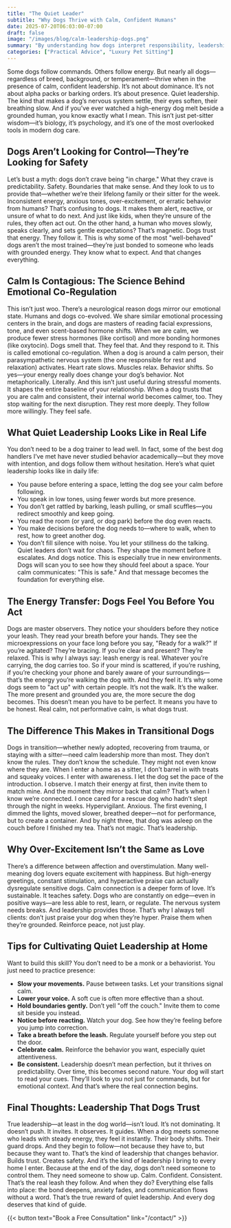 ```yaml
---
title: "The Quiet Leader"
subtitle: "Why Dogs Thrive with Calm, Confident Humans" 
date: 2025-07-20T06:03:00-07:00 
draft: false 
image: "/images/blog/calm-leadership-dogs.png" 
summary: "By understanding how dogs interpret responsibility, leadership, and boundaries, particularly through their responses to consistency, tone, and emotional presence, we not only raise better-behaved companions but also become more intentional, trustworthy humans in the process." 
categories: ["Practical Advice", "Luxury Pet Sitting"]
---
```



Some dogs follow commands. Others follow energy. But nearly all dogs—regardless of breed, background, or temperament—thrive when in the presence of calm, confident leadership.
It’s not about dominance. It’s not about alpha packs or barking orders. It’s about presence. Quiet leadership. The kind that makes a dog’s nervous system settle, their eyes soften, their breathing slow. And if you’ve ever watched a high-energy dog melt beside a grounded human, you know exactly what I mean.
This isn’t just pet-sitter wisdom—it’s biology, it’s psychology, and it’s one of the most overlooked tools in modern dog care.

## Dogs Aren’t Looking for Control—They’re Looking for Safety
Let’s bust a myth: dogs don’t crave being "in charge." What they crave is predictability. Safety. Boundaries that make sense. And they look to us to provide that—whether we’re their lifelong family or their sitter for the week.
Inconsistent energy, anxious tones, over-excitement, or erratic behavior from humans? That’s confusing to dogs. It makes them alert, reactive, or unsure of what to do next. And just like kids, when they’re unsure of the rules, they often act out.
On the other hand, a human who moves slowly, speaks clearly, and sets gentle expectations? That’s magnetic. Dogs trust that energy. They follow it.
This is why some of the most "well-behaved" dogs aren’t the most trained—they’re just bonded to someone who leads with grounded energy. They know what to expect. And that changes everything.

## Calm Is Contagious: The Science Behind Emotional Co-Regulation
This isn’t just woo. There’s a neurological reason dogs mirror our emotional state.
Humans and dogs co-evolved. We share similar emotional processing centers in the brain, and dogs are masters of reading facial expressions, tone, and even scent-based hormone shifts. When we are calm, we produce fewer stress hormones (like cortisol) and more bonding hormones (like oxytocin). Dogs smell that. They feel that. And they respond to it.
This is called emotional co-regulation. When a dog is around a calm person, their parasympathetic nervous system (the one responsible for rest and relaxation) activates. Heart rate slows. Muscles relax. Behavior shifts.
So yes—your energy really does change your dog’s behavior. Not metaphorically. Literally. And this isn’t just useful during stressful moments. It shapes the entire baseline of your relationship.
When a dog trusts that you are calm and consistent, their internal world becomes calmer, too. They stop waiting for the next disruption. They rest more deeply. They follow more willingly. They feel safe.

## What Quiet Leadership Looks Like in Real Life
You don’t need to be a dog trainer to lead well. In fact, some of the best dog handlers I’ve met have never studied behavior academically—but they move with intention, and dogs follow them without hesitation.
Here’s what quiet leadership looks like in daily life:
* You pause before entering a space, letting the dog see your calm before following.
* You speak in low tones, using fewer words but more presence.
* You don’t get rattled by barking, leash pulling, or small scuffles—you redirect smoothly and keep going.
* You read the room (or yard, or dog park) before the dog even reacts.
* You make decisions before the dog needs to—where to walk, when to rest, how to greet another dog.
* You don’t fill silence with noise. You let your stillness do the talking.
Quiet leaders don’t wait for chaos. They shape the moment before it escalates. And dogs notice.
This is especially true in new environments. Dogs will scan you to see how they should feel about a space. Your calm communicates: "This is safe." And that message becomes the foundation for everything else.

 ## The Energy Transfer: Dogs Feel You Before You Act
Dogs are master observers. They notice your shoulders before they notice your leash. They read your breath before your hands. They see the microexpressions on your face long before you say, "Ready for a walk?"
If you’re agitated? They’re bracing. If you’re clear and present? They’re relaxed.
This is why I always say: leash energy is real. Whatever you’re carrying, the dog carries too. So if your mind is scattered, if you’re rushing, if you’re checking your phone and barely aware of your surroundings—that’s the energy you’re walking the dog with.
And they feel it. It’s why some dogs seem to "act up" with certain people. It’s not the walk. It’s the walker.
The more present and grounded you are, the more secure the dog becomes. This doesn’t mean you have to be perfect. It means you have to be honest. Real calm, not performative calm, is what dogs trust.

## The Difference This Makes in Transitional Dogs
Dogs in transition—whether newly adopted, recovering from trauma, or staying with a sitter—need calm leadership more than most.
They don’t know the rules. They don’t know the schedule. They might not even know where they are.
When I enter a home as a sitter, I don’t barrel in with treats and squeaky voices. I enter with awareness. I let the dog set the pace of the introduction. I observe. I match their energy at first, then invite them to match mine.
And the moment they mirror back that calm? That’s when I know we’re connected.
I once cared for a rescue dog who hadn’t slept through the night in weeks. Hypervigilant. Anxious. The first evening, I dimmed the lights, moved slower, breathed deeper—not for performance, but to create a container. And by night three, that dog was asleep on the couch before I finished my tea.
That’s not magic. That’s leadership.

## Why Over-Excitement Isn’t the Same as Love
There’s a difference between affection and overstimulation. Many well-meaning dog lovers equate excitement with happiness. But high-energy greetings, constant stimulation, and hyperactive praise can actually dysregulate sensitive dogs.
Calm connection is a deeper form of love. It’s sustainable. It teaches safety.
Dogs who are constantly on edge—even in positive ways—are less able to rest, learn, or regulate. The nervous system needs breaks. And leadership provides those.
That’s why I always tell clients: don’t just praise your dog when they’re hyper. Praise them when they’re grounded. Reinforce peace, not just play.

## Tips for Cultivating Quiet Leadership at Home
Want to build this skill? You don’t need to be a monk or a behaviorist. You just need to practice presence:
*  **Slow your movements.** Pause between tasks. Let your transitions signal calm.
* **Lower your voice.** A soft cue is often more effective than a shout.
* **Hold boundaries gently.** Don’t yell "off the couch." Invite them to come sit beside you instead.
* **Notice before reacting.** Watch your dog. See how they’re feeling before you jump into correction.
* **Take a breath before the leash.** Regulate yourself before you step out the door.
* **Celebrate calm.** Reinforce the behavior you want, especially quiet attentiveness.
* **Be consistent.** Leadership doesn’t mean perfection, but it thrives on predictability.
Over time, this becomes second nature. Your dog will start to read your cues. They’ll look to you not just for commands, but for emotional context. And that’s where the real connection begins.

## Final Thoughts: Leadership That Dogs Trust
True leadership—at least in the dog world—isn’t loud. It’s not dominating. It doesn’t push. It invites. It observes. It guides.
When a dog meets someone who leads with steady energy, they feel it instantly. Their body shifts. Their guard drops. And they begin to follow—not because they have to, but because they want to.
That’s the kind of leadership that changes behavior. Builds trust. Creates safety.
And it’s the kind of leadership I bring to every home I enter.
Because at the end of the day, dogs don’t need someone to control them. They need someone to show up.
Calm. Confident. Consistent.
That’s the real leash they follow.
And when they do? Everything else falls into place: the bond deepens, anxiety fades, and communication flows without a word. That’s the true reward of quiet leadership. And every dog deserves that kind of guide.

{{< button text="Book a Free Consultation" link="/contact/" >}}
